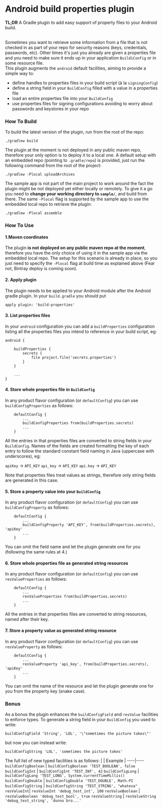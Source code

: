 # Android build properties plugin
**TL;DR** A Gradle plugin to add easy support of property files to your Android build.<br/>
<br/>

Sometimes you want to retrieve some information from a file that is not checked in as part of your repo for security reasons (keys, credentials, passwords, etc).
Other times it's just you already are given a properties file and you need to make sure it ends up in your application `BuildìConfig` or in some resource file.<br/>
This plugin augments the `android` default facilities, aiming to provide a simple way to:
- define handles to properties files in your build script (à la `signingConfig`)
- define a string field in your `BuildConfig` filled with a value in a properties file
- load an entire properties file into your `BuildConfig`
- use properties files for signing configurations avoiding to worry about passwords and keystores in your repo

### How To Build

To build the latest version of the plugin, run from the root of the repo:
```
./gradlew build
```

The plugin at the moment is not deployed in any public maven repo, therefore your only option is to deploy it to a local one.
A default setup with an embedded repo (pointing to `.gradle/repo`) is provided, just run the following command from the root
 of the project:
```
./gradlew -Plocal uploadArchives
```

The sample app is not part of the main project to work around the fact the plugin might be not deployed yet either locally or remotely.
To give it a go you need to **change your working directory to `sample/`**, and build from there. The same `-Plocal` flag is supported
by the sample app to use the embedded local repo to retrieve the plugin:

```
./gradlew -Plocal assemble
```

### How To Use

#### 1.Maven coordinates
The plugin **is not deployed on any public maven repo at the moment**, therefore you have the only choice of using it in
the sample app via the embedded local repo. The setup for this scenario is already in place, so you just need to specify
the `-Plocal` flag at build time as explained above (Fear not, Bintray deploy is coming soon).

#### 2. Apply plugin
The plugin needs to be applied to your Android module after the Android gradle plugin. In your `build.gradle` you should put
```
apply plugin: 'build-properties'
```

#### 3. List properties files
In your `android` configuration you can add a `buildProperties` configuration listing all the properties files you intend
to reference in your build script, eg:
```
android {

    buildProperties {
        secrets {
            file project.file('secrets.properties')
        }
    }

    ...
}
```

#### 4. Store whole properties file in `BuildConfig`
In any product flavor configuration (or `defaultConfig`) you can use `buildConfigProperties` as follows:

```
    defaultConfig {
        ...
        buildConfigProperties from(buildProperties.secrets)
        ...
    }
```
All the entries in that properties files are converted to string fields in your `BuildConfig`. Names of the fields are
created formatting the key of each entry to follow the standard constant field naming in Java (uppercase with underscores), eg:

`apiKey` -> `API_KEY`
`api_key` -> `API_KEY`
`api.key` -> `API_KEY`

Note that properties files treat values as strings, therefore only string fields are generated in this case.

#### 5. Store a property value into your `BuildConfig`
In any product flavor configuration (or `defaultConfig`) you can use `buildConfigProperty` as follows:

```
    defaultConfig {
        ...
        buildConfigProperty 'API_KEY', from(buildProperties.secrets), 'apiKey'
        ...
    }
```
You can omit the field name and let the plugin generate one for you (following the same rules at 4.)

#### 6. Store whole properties file as generated string resources
In any product flavor configuration (or `defaultConfig`) you can use `resValueProperties` as follows:

```
    defaultConfig {
        ...
        resValueProperties from(buildProperties.secrets)
        ...
    }
```
All the entries in that properties files are converted to string resources, named after their key.


#### 7. Store a property value as generated string resource
In any product flavor configuration (or `defaultConfig`) you can use `resValueProperty` as follows:

```
    defaultConfig {
        ...
        resValueProperty 'api_key', from(buildProperties.secrets), 'apiKey'
        ...
    }
```
You can omit the name of the resource and let the plugin generate one for you from the property key (snake case).

### Bonus
As a bonus the plugin enhances the `buildConfigField` and `resValue` facilities to enforce types.
To generate a string field in your `BuildConfig` you used to write:
```
buildConfigField 'String', 'LOL', '\"sometimes the picture takes\"'
```
but now you can instead write:
```
buildConfigString 'LOL', 'sometimes the picture takes'
```
The full list of new typed facilities is as follows:
| | Example |
----|----
`buildConfigBoolean` | `buildConfigBoolean 'TEST_BOOLEAN', false`
`buildConfigInt` | `buildConfigInt 'TEST_INT', 42`
`buildConfigLong` | `buildConfigLong 'TEST_LONG', System.currentTimeMillis()`
`buildConfigDouble` | `buildConfigDouble 'TEST_DOUBLE', Math.PI`
`buildConfigString` | `buildConfigString 'TEST_STRING', "whateva"`
`resValueInt`| `resValueInt 'debug_test_int', 100`
`resValueBoolean` | `resValueBoolean 'debug_test_bool', true`
`resValueString` | `resValueString 'debug_test_string', 'dunno bro...'`
